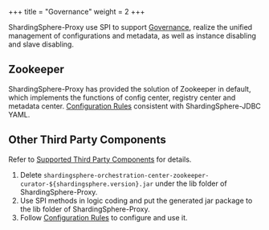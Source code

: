 +++
title = "Governance"
weight = 2
+++

ShardingSphere-Proxy use SPI to support [Governance](/en/features/governance/management/), realize the unified management of configurations and metadata, as well as instance disabling and slave disabling.

## Zookeeper

ShardingSphere-Proxy has provided the solution of Zookeeper in default, which implements the functions of config center, registry center and metadata center.
[Configuration Rules](/en/user-manual/shardingsphere-jdbc/configuration/yaml/governance/) consistent with ShardingSphere-JDBC YAML.

## Other Third Party Components
Refer to [Supported Third Party Components](/cn/features/governance/management/dependency/) for details.

1. Delete `shardingsphere-orchestration-center-zookeeper-curator-${shardingsphere.version}.jar` under the lib folder of ShardingSphere-Proxy.
1. Use SPI methods in logic coding and put the generated jar package to the lib folder of ShardingSphere-Proxy.
1. Follow [Configuration Rules](/en/user-manual/shardingsphere-jdbc/configuration/yaml/governance/) to configure and use it.
